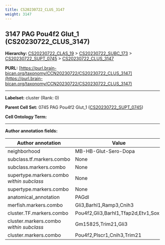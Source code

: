 ```yaml
---
title: CS20230722_CLUS_3147
weight: 3147
---
```

## 3147 PAG Pou4f2 Glut_1 (CS20230722_CLUS_3147)
<b>Hierarchy: </b>
[CS20230722_CLAS_19](../CS20230722_CLAS_19) >
[CS20230722_SUBC_173](../CS20230722_SUBC_173) >
[CS20230722_SUPT_0745](../CS20230722_SUPT_0745) >
[CS20230722_CLUS_3147](../CS20230722_CLUS_3147)

**PURL:** [https://purl.brain-bican.org/taxonomy/CCN20230722/CS20230722_CLUS_3147](https://purl.brain-bican.org/taxonomy/CCN20230722/CS20230722_CLUS_3147)

---


**Labelset:** cluster (Rank: 0)

**Parent Cell Set:** 0745 PAG Pou4f2 Glut_1 ([CS20230722_SUPT_0745](../CS20230722_SUPT_0745))



**Cell Ontology Term:** 

[MARKER GENES.]: #


---

[TRANSFERRED ANNOTATIONS.]: #


[AUTHOR ANNOTATION FIELDS.]: #


**Author annotation fields:**

| Author annotation | Value |
|-------------------|-------|
|neighborhood|MB-HB-Glut-Sero-Dopa|
|subclass.tf.markers.combo|None|
|subclass.markers.combo|None|
|supertype.markers.combo _within subclass_|None|
|supertype.markers.combo|None|
|anatomical_annotation|PAGdl|
|merfish.markers.combo|Gli3,Barhl1,Ramp3,Cnih3|
|cluster.TF.markers.combo|Pou4f2,Gli3,Barhl1,Tfap2d,Etv1,Sox5|
|cluster.markers.combo _within subclass_|Gm15825,Trim21,Gli3|
|cluster.markers.combo|Pou4f2,Plscr1,Cnih3,Trim21|
